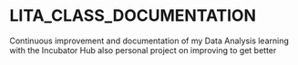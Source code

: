 # LITA_CLASS_DOCUMENTATION
Continuous improvement and documentation of my Data Analysis learning with the Incubator Hub also personal project on improving to get better
